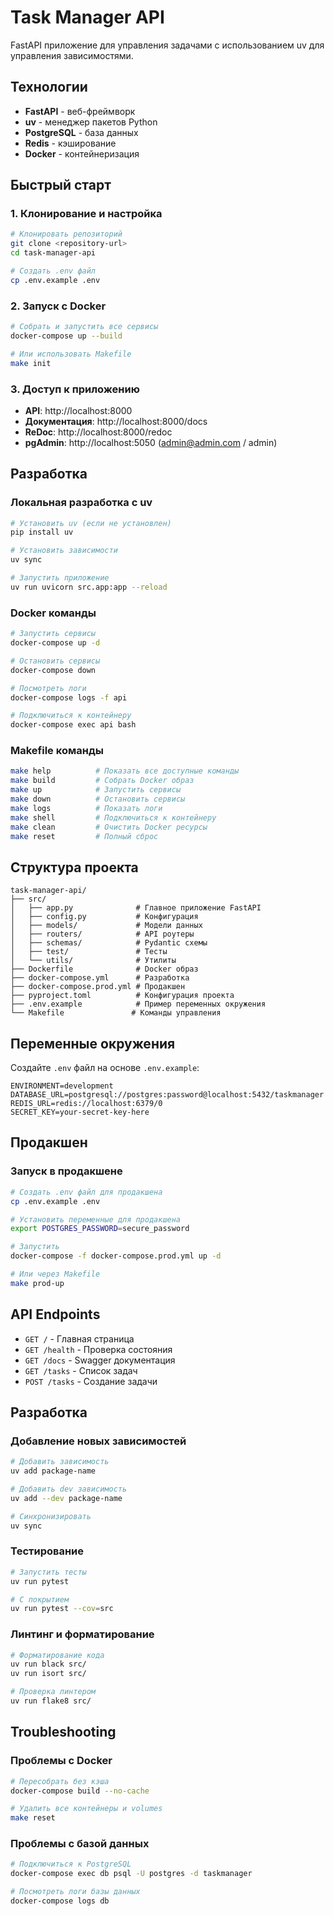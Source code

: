 # Task Manager API

FastAPI приложение для управления задачами с использованием uv для управления зависимостями.

## Технологии

- **FastAPI** - веб-фреймворк
- **uv** - менеджер пакетов Python
- **PostgreSQL** - база данных
- **Redis** - кэширование
- **Docker** - контейнеризация

## Быстрый старт

### 1. Клонирование и настройка

```bash
# Клонировать репозиторий
git clone <repository-url>
cd task-manager-api

# Создать .env файл
cp .env.example .env
```

### 2. Запуск с Docker

```bash
# Собрать и запустить все сервисы
docker-compose up --build

# Или использовать Makefile
make init
```

### 3. Доступ к приложению

- **API**: http://localhost:8000
- **Документация**: http://localhost:8000/docs
- **ReDoc**: http://localhost:8000/redoc
- **pgAdmin**: http://localhost:5050 (admin@admin.com / admin)

## Разработка

### Локальная разработка с uv

```bash
# Установить uv (если не установлен)
pip install uv

# Установить зависимости
uv sync

# Запустить приложение
uv run uvicorn src.app:app --reload
```

### Docker команды

```bash
# Запустить сервисы
docker-compose up -d

# Остановить сервисы
docker-compose down

# Посмотреть логи
docker-compose logs -f api

# Подключиться к контейнеру
docker-compose exec api bash
```

### Makefile команды

```bash
make help          # Показать все доступные команды
make build         # Собрать Docker образ
make up            # Запустить сервисы
make down          # Остановить сервисы
make logs          # Показать логи
make shell         # Подключиться к контейнеру
make clean         # Очистить Docker ресурсы
make reset         # Полный сброс
```

## Структура проекта

```
task-manager-api/
├── src/
│   ├── app.py              # Главное приложение FastAPI
│   ├── config.py           # Конфигурация
│   ├── models/             # Модели данных
│   ├── routers/            # API роутеры
│   ├── schemas/            # Pydantic схемы
│   ├── test/               # Тесты
│   └── utils/              # Утилиты
├── Dockerfile              # Docker образ
├── docker-compose.yml      # Разработка
├── docker-compose.prod.yml # Продакшен
├── pyproject.toml          # Конфигурация проекта
├── .env.example            # Пример переменных окружения
└── Makefile               # Команды управления
```

## Переменные окружения

Создайте `.env` файл на основе `.env.example`:

```env
ENVIRONMENT=development
DATABASE_URL=postgresql://postgres:password@localhost:5432/taskmanager
REDIS_URL=redis://localhost:6379/0
SECRET_KEY=your-secret-key-here
```

## Продакшен

### Запуск в продакшене

```bash
# Создать .env файл для продакшена
cp .env.example .env

# Установить переменные для продакшена
export POSTGRES_PASSWORD=secure_password

# Запустить
docker-compose -f docker-compose.prod.yml up -d

# Или через Makefile
make prod-up
```

## API Endpoints

- `GET /` - Главная страница
- `GET /health` - Проверка состояния
- `GET /docs` - Swagger документация
- `GET /tasks` - Список задач
- `POST /tasks` - Создание задачи

## Разработка

### Добавление новых зависимостей

```bash
# Добавить зависимость
uv add package-name

# Добавить dev зависимость
uv add --dev package-name

# Синхронизировать
uv sync
```

### Тестирование

```bash
# Запустить тесты
uv run pytest

# С покрытием
uv run pytest --cov=src
```

### Линтинг и форматирование

```bash
# Форматирование кода
uv run black src/
uv run isort src/

# Проверка линтером
uv run flake8 src/
```

## Troubleshooting

### Проблемы с Docker

```bash
# Пересобрать без кэша
docker-compose build --no-cache

# Удалить все контейнеры и volumes
make reset
```

### Проблемы с базой данных

```bash
# Подключиться к PostgreSQL
docker-compose exec db psql -U postgres -d taskmanager

# Посмотреть логи базы данных
docker-compose logs db
```